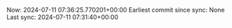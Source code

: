 Now: 2024-07-11 07:36:25.770201+00:00 Earliest commit since sync: None Last sync: 2024-07-11 07:31:40+00:00
